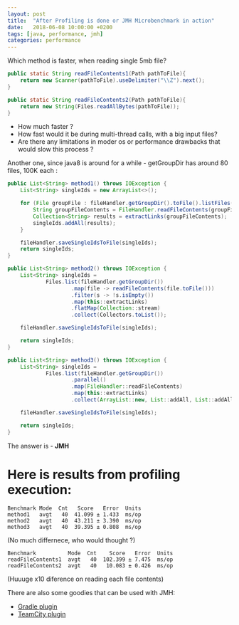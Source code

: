 ```yaml
---
layout: post
title:  "After Profiling is done or JMH Microbenchmark in action"
date:   2018-06-08 10:00:00 +0200
tags: [java, performance, jmh]
categories: performance
---
```


Which method is faster, when reading single 5mb file?
```java
public static String readFileContents1(Path pathToFile){
    return new Scanner(pathToFile).useDelimiter("\\Z").next();
}

public static String readFileContents2(Path pathToFile){
    return new String(Files.readAllBytes(pathToFile));
}
```

* How much faster ? 
* How fast would it be during multi-thread calls, with a big input files?
* Are there any limitations in moder os or performance drawbacks that would slow this process ? 


Another one, since java8 is around for a while - getGroupDir has around 80 files, 100K each :
```java
public List<String> method1() throws IOException {
    List<String> singleIds = new ArrayList<>();

    for (File groupFile : fileHandler.getGroupDir().toFile().listFiles()) {
        String groupFileContents = FileHandler.readFileContents(groupFile.toPath());
        Collection<String> results = extractLinks(groupFileContents);
        singleIds.addAll(results);
    }

    fileHandler.saveSingleIdsToFile(singleIds);
    return singleIds;
}
```
```java
public List<String> method2() throws IOException {
    List<String> singleIds =
            Files.list(fileHandler.getGroupDir())
                    .map(file -> readFileContents(file.toFile()))
                    .filter(s -> !s.isEmpty())
                    .map(this::extractLinks)
                    .flatMap(Collection::stream)
                    .collect(Collectors.toList());

    fileHandler.saveSingleIdsToFile(singleIds);

    return singleIds;
}
```
```java
public List<String> method3() throws IOException {
    List<String> singleIds =
            Files.list(fileHandler.getGroupDir())
                    .parallel()
                    .map(FileHandler::readFileContents)
                    .map(this::extractLinks)
                    .collect(ArrayList::new, List::addAll, List::addAll);

    fileHandler.saveSingleIdsToFile(singleIds);

    return singleIds;
}
```

The answer is - __JMH__

# Here is results from profiling execution:
```
Benchmark Mode  Cnt   Score   Error  Units
method1   avgt   40  41.099 ± 1.433  ms/op
method2   avgt   40  43.211 ± 3.390  ms/op
method3   avgt   40  39.395 ± 0.808  ms/op
```
(No much differnece, who would thought ?)

```
Benchmark          Mode  Cnt    Score   Error  Units
readFileContents1  avgt   40  102.399 ± 7.475  ms/op
readFileContents2  avgt   40   10.083 ± 0.426  ms/op
```
(Huuuge x10 diference on reading each file contents)


There are also some goodies that can be used with JMH:
* [Gradle plugin][gradle-plugin] 
* [TeamCity plugin][teamcity-plugin]



[gradle-plugin]: https://github.com/melix/jmh-gradle-plugin
[teamcity-plugin]: https://github.com/presidentio/teamcity-plugin-jmh